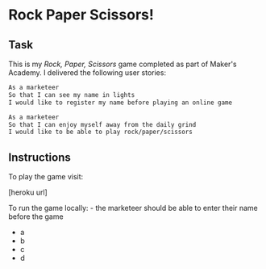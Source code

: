 # Rock Paper Scissors!

## Task

This is my _Rock, Paper, Scissors_ game completed as part of Maker's Academy. I delivered the following user stories:

```sh
As a marketeer
So that I can see my name in lights
I would like to register my name before playing an online game

As a marketeer
So that I can enjoy myself away from the daily grind
I would like to be able to play rock/paper/scissors
```

## Instructions

To play the game visit:

[heroku url]

To run the game locally: - the marketeer should be able to enter their name before the game
- a
- b
- c
- d

